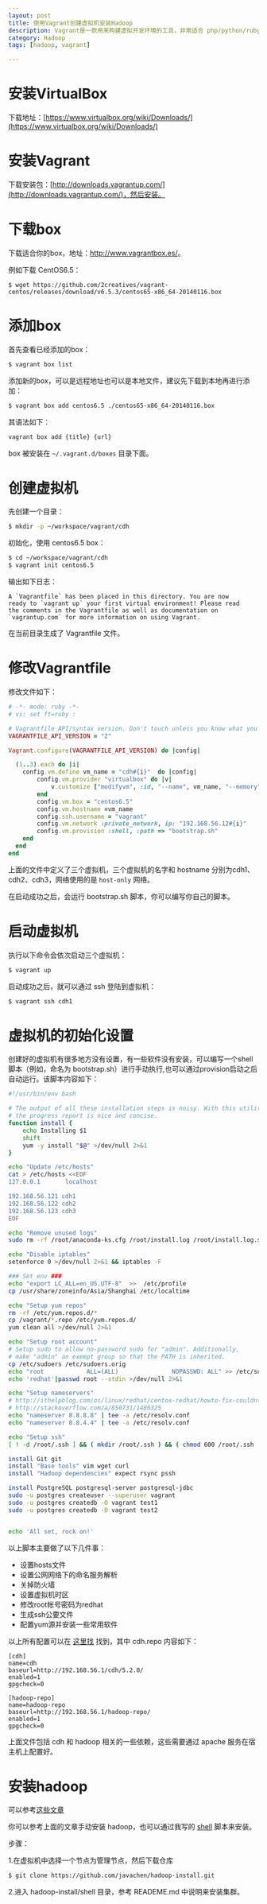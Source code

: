 ```yaml
---
layout: post
title: 使用Vagrant创建虚拟机安装Hadoop
description: Vagrant是一款用来构建虚拟开发环境的工具，非常适合 php/python/ruby/java 这类语言开发 web 应用，使用Vagrant可以快速的搭建虚拟机并安装自己的一些应用。本文主要是使用Vagrant创建3个虚拟机并用来安装hadoop集群。
category: Hadoop
tags: [hadoop, vagrant]

---
```


# 安装VirtualBox

下载地址：[https://www.virtualbox.org/wiki/Downloads/](https://www.virtualbox.org/wiki/Downloads/)

# 安装Vagrant

下载安装包：[http://downloads.vagrantup.com/](http://downloads.vagrantup.com/)，然后安装。

# 下载box

下载适合你的box，地址：<http://www.vagrantbox.es/>。

例如下载 CentOS6.5：

```
$ wget https://github.com/2creatives/vagrant-centos/releases/download/v6.5.3/centos65-x86_64-20140116.box
```

# 添加box

首先查看已经添加的box：

```bash
$ vagrant box list
```

添加新的box，可以是远程地址也可以是本地文件，建议先下载到本地再进行添加：

```bash
$ vagrant box add centos6.5 ./centos65-x86_64-20140116.box
```

其语法如下：

```bash
vagrant box add {title} {url}
```

box 被安装在 `~/.vagrant.d/boxes` 目录下面。

# 创建虚拟机

先创建一个目录：

```bash
$ mkdir -p ~/workspace/vagrant/cdh
```

初始化，使用 centos6.5 box：

```bash
$ cd ~/workspace/vagrant/cdh
$ vagrant init centos6.5
```

输出如下日志：

```
A `Vagrantfile` has been placed in this directory. You are now
ready to `vagrant up` your first virtual environment! Please read
the comments in the Vagrantfile as well as documentation on
`vagrantup.com` for more information on using Vagrant.
```

在当前目录生成了 Vagrantfile 文件。

# 修改Vagrantfile

修改文件如下：

```ruby
# -*- mode: ruby -*-
# vi: set ft=ruby :

# Vagrantfile API/syntax version. Don't touch unless you know what you're doing!
VAGRANTFILE_API_VERSION = "2"

Vagrant.configure(VAGRANTFILE_API_VERSION) do |config|

  (1..3).each do |i|
    config.vm.define vm_name = "cdh#{i}"  do |config|
        config.vm.provider "virtualbox" do |v|
            v.customize ["modifyvm", :id, "--name", vm_name, "--memory", "2048",'--cpus', 1]
        end
        config.vm.box = "centos6.5"
        config.vm.hostname =vm_name
        config.ssh.username = "vagrant"
        config.vm.network :private_network, ip: "192.168.56.12#{i}"
	  	config.vm.provision :shell, :path => "bootstrap.sh"
    end
  end
end
```

上面的文件中定义了三个虚拟机，三个虚拟机的名字和 hostname 分别为cdh1、cdh2、cdh3，网络使用的是 `host-only` 网络。

在启动成功之后，会运行 bootstrap.sh 脚本，你可以编写你自己的脚本。

# 启动虚拟机

执行以下命令会依次启动三个虚拟机：

```bash
$ vagrant up
```

启动成功之后，就可以通过 ssh 登陆到虚拟机：

```bash
$ vagrant ssh cdh1
```

# 虚拟机的初始化设置

创建好的虚拟机有很多地方没有设置，有一些软件没有安装，可以编写一个shell脚本（例如，命名为 bootstrap.sh）进行手动执行,也可以通过provision启动之后自动运行。该脚本内容如下：

```bash
#!/usr/bin/env bash

# The output of all these installation steps is noisy. With this utility
# the progress report is nice and concise.
function install {
    echo Installing $1
    shift
    yum -y install "$@" >/dev/null 2>&1
}

echo "Update /etc/hosts"
cat > /etc/hosts <<EOF
127.0.0.1       localhost

192.168.56.121 cdh1
192.168.56.122 cdh2
192.168.56.123 cdh3
EOF

echo "Remove unused logs"
sudo rm -rf /root/anaconda-ks.cfg /root/install.log /root/install.log.syslog /root/install-post.log

echo "Disable iptables"
setenforce 0 >/dev/null 2>&1 && iptables -F

### Set env ###
echo "export LC_ALL=en_US.UTF-8"  >>  /etc/profile
cp /usr/share/zoneinfo/Asia/Shanghai /etc/localtime

echo "Setup yum repos"
rm -rf /etc/yum.repos.d/*
cp /vagrant/*.repo /etc/yum.repos.d/
yum clean all >/dev/null 2>&1

echo "Setup root account"
# Setup sudo to allow no-password sudo for "admin". Additionally,
# make "admin" an exempt group so that the PATH is inherited.
cp /etc/sudoers /etc/sudoers.orig
echo "root            ALL=(ALL)               NOPASSWD: ALL" >> /etc/sudoers
echo 'redhat'|passwd root --stdin >/dev/null 2>&1

echo "Setup nameservers"
# http://ithelpblog.com/os/linux/redhat/centos-redhat/howto-fix-couldnt-resolve-host-on-centos-redhat-rhel-fedora/
# http://stackoverflow.com/a/850731/1486325
echo "nameserver 8.8.8.8" | tee -a /etc/resolv.conf
echo "nameserver 8.8.4.4" | tee -a /etc/resolv.conf

echo "Setup ssh"
[ ! -d /root/.ssh ] && ( mkdir /root/.ssh ) && ( chmod 600 /root/.ssh  ) && yes|ssh-keygen -f ~/.ssh/id_rsa -t rsa -N ""

install Git git
install "Base tools" vim wget curl
install "Hadoop dependencies" expect rsync pssh

install PostgreSQL postgresql-server postgresql-jdbc
sudo -u postgres createuser --superuser vagrant
sudo -u postgres createdb -O vagrant test1
sudo -u postgres createdb -O vagrant test2


echo 'All set, rock on!'
```

以上脚本主要做了以下几件事：

- 设置hosts文件
- 设置公网网络下的命名服务解析
- 关掉防火墙
- 设置虚拟机时区
- 修改root帐号密码为redhat
- 生成ssh公要文件
- 配置yum源并安装一些常用软件

以上所有配置可以在 [这里找](https://github.com/javachen/snippets/tree/master/vagrant/cdh) 找到，其中 cdh.repo 内容如下：

```
[cdh]
name=cdh
baseurl=http://192.168.56.1/cdh/5.2.0/
enabled=1
gpgcheck=0

[hadoop-repo]
name=hadoop-repo
baseurl=http://192.168.56.1/hadoop-repo/
enabled=1
gpgcheck=0
```

上面文件包括 cdh 和 hadoop 相关的一些依赖，这些需要通过 apache 服务在宿主机上配置好。

# 安装hadoop

可以参考[这些文章](http://blog.javachen.com/categories.html#hadoop-ref)

你可以参考上面的文章手动安装 hadoop，也可以通过我写的 [shell](https://github.com/javachen/hadoop-install/tree/master/shell) 脚本来安装。

步骤：

1.在虚拟机中选择一个节点为管理节点，然后下载仓库

```bash
$ git clone https://github.com/javachen/hadoop-install.git
```

2.进入 hadoop-install/shell 目录，参考 READEME.md 中说明来安装集群。
